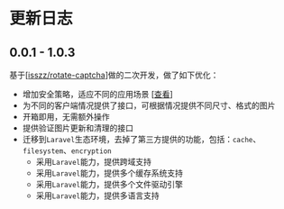 # 更新日志

## 0.0.1 - 1.0.3

基于[[isszz/rotate-captcha](https://github.com/ahsankhatri/wordpress-auth-driver-laravel/tree/master)]做的二次开发，做了如下优化：

- 增加安全策略，适应不同的应用场景 [[查看](https://github.com/cgfeel/laravel-rotate-captcha#%E7%AD%96%E7%95%A5-policie)]
- 为不同的客户端情况提供了接口，可根据情况提供不同尺寸、格式的图片
- 开箱即用，无需额外操作
- 提供验证图片更新和清理的接口
- 迁移到`Laravel`生态环境，去掉了第三方提供的功能，包括：`cache`、`filesystem`、`encryption`
  - 采用`Laravel`能力，提供跨域支持
  - 采用`Laravel`能力，提供多个缓存系统支持
  - 采用`Laravel`能力，提供多个文件驱动引擎
  - 采用`Laravel`能力，提供多语言支持
